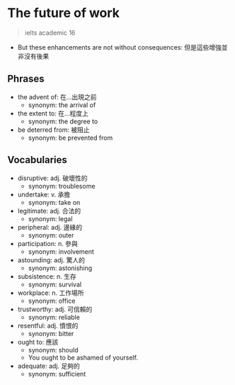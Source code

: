 # The future of work

> ielts academic 16

- But these enhancements are not without consequences: 但是這些增強並非沒有後果

## Phrases

- the advent of: 在...出現之前
  - synonym: the arrival of
- the extent to: 在...程度上
  - synonym: the degree to
- be deterred from: 被阻止
  - synonym: be prevented from

## Vocabularies

- disruptive: adj. 破壞性的
  - synonym: troublesome
- undertake: v. 承擔
  - synonym: take on
- legitimate: adj. 合法的
  - synonym: legal
- peripheral: adj. 邊緣的
  - synonym: outer
- participation: n. 參與
  - synonym: involvement
- astounding: adj. 驚人的
  - synonym: astonishing
- subsistence: n. 生存
  - synonym: survival
- workplace: n. 工作場所
  - synonym: office
- trustworthy: adj. 可信賴的
  - synonym: reliable
- resentful: adj. 憤恨的
  - synonym: bitter
- ought to: 應該
  - synonym: should
  - You ought to be ashamed of yourself.
- adequate: adj. 足夠的
  - synonym: sufficient